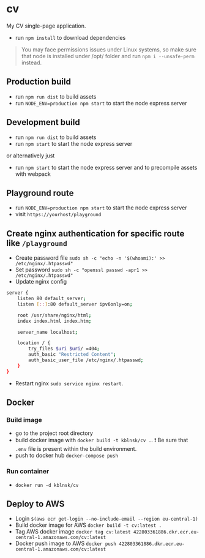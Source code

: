 # cv
My CV single-page application.

- run `npm install` to download dependencies
> You may face permissions issues under Linux systems, so make sure that node is installed under /opt/ folder and run `npm i --unsafe-perm` instead.

## Production build
- run `npm run dist` to build assets
- run `NODE_ENV=production npm start` to start the node express server

## Development build
- run `npm run dist` to build assets
- run `npm start` to start the node express server

or alternatively just
- run `npm start` to start the node express server and to precompile assets with webpack

## Playground route
- run `NODE_ENV=production npm start` to start the node express server
- visit `https://yourhost/playground`

## Create nginx authentication for specific route like `/playground`
- Create password file `sudo sh -c "echo -n '$(whoami):' >> /etc/nginx/.htpasswd"`
- Set password `sudo sh -c "openssl passwd -apr1 >> /etc/nginx/.htpasswd"`
- Update nginx config
```bash
server {
    listen 80 default_server;
    listen [::]:80 default_server ipv6only=on;

    root /usr/share/nginx/html;
    index index.html index.htm;

    server_name localhost;

    location / {
        try_files $uri $uri/ =404;
        auth_basic "Restricted Content";
        auth_basic_user_file /etc/nginx/.htpasswd;
    }
}
```
- Restart nginx `sudo service nginx restart`.

## Docker
### Build image
- go to the project root directory
- build docker image with `docker build -t kblnsk/cv .`. :exclamation: Be sure that `.env` file is present within the build environment.
- push to docker hub `docker-compose push`
### Run container
- `docker run -d kblnsk/cv` 

## Deploy to AWS
- Login `$(aws ecr get-login --no-include-email --region eu-central-1)`
- Build docker image for AWS `docker build -t cv:latest .`
- Tag AWS docker image `docker tag cv:latest 422803361886.dkr.ecr.eu-central-1.amazonaws.com/cv:latest`
- Docker push image to AWS `docker push 422803361886.dkr.ecr.eu-central-1.amazonaws.com/cv:latest`
